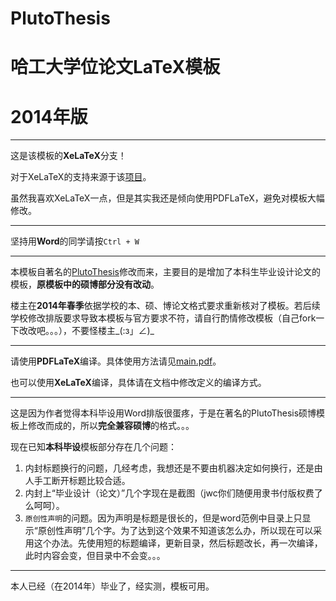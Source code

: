 PlutoThesis
===========

# 哈工大学位论文LaTeX模板

# 2014年版

---

这是该模板的**XeLaTeX**分支！

对于XeLaTeX的支持来源于该[项目](https://github.com/dustincys/PlutoThesis)。

虽然我喜欢XeLaTeX一点，但是其实我还是倾向使用PDFLaTeX，避免对模板大幅修改。

---

坚持用**Word**的同学请按`Ctrl + W`

---

本模板自著名的[PlutoThesis](https://code.google.com/p/plutothesis/)修改而来，主要目的是增加了本科生毕业设计论文的模板，**原模板中的硕博部分没有改动**。

楼主在**2014年春季**依据学校的本、硕、博论文格式要求重新核对了模板。若后续学校修改排版要求导致本模板与官方要求不符，请自行酌情修改模板（自己fork一下改改吧。。。），不要怪楼主_(:з」∠)_

---

请使用**PDFLaTeX**编译。具体使用方法请见[main.pdf](https://github.com/magic282/PlutoThesis/blob/master/main.pdf)。

也可以使用**XeLaTeX**编译，具体请在文档中修改定义的编译方式。

---

这是因为作者觉得本科毕设用Word排版很蛋疼，于是在著名的PlutoThesis硕博模板上修改而成的，所以**完全兼容硕博**的格式。。。

现在已知**本科毕设**模板部分存在几个问题：

1. 内封标题换行的问题，几经考虑，我想还是不要由机器决定如何换行，还是由人手工断开标题比较合适。 
2.  内封上“毕业设计（论文）”几个字现在是截图（jwc你们随便用隶书付版权费了么呵呵）。
3.  `原创性声明`的问题。因为声明是标题是很长的，但是word范例中目录上只显示“原创性声明”几个字。为了达到这个效果不知道该怎么办，所以现在可以采用这个办法。先使用短的标题编译，更新目录，然后标题改长，再一次编译，此时内容会变，但目录中不会变。。。

---
本人已经（在2014年）毕业了，经实测，模板可用。